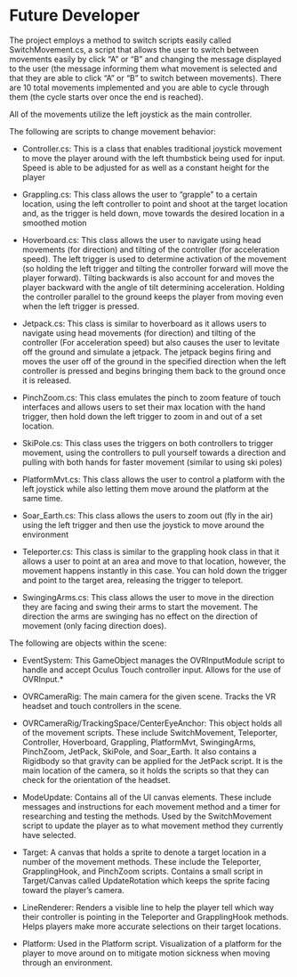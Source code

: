 # Future Developer

The project employs a method to switch scripts easily called SwitchMovement.cs, a script that allows the user to switch between movements easily by click “A” or “B” and changing the message displayed to the user (the message informing them what movement is selected and that they are able to click “A” or “B” to switch between movements). There are 10 total movements implemented and you are able to cycle through them (the cycle starts over once the end is reached).

All of the movements utilize the left joystick as the main controller.

The following are scripts to change movement behavior:

* Controller.cs: This is a class that enables traditional joystick movement to move the player around with the left thumbstick being used for input. Speed is able to be adjusted for as well as a constant height for the player

* Grappling.cs: This class allows the user to “grapple” to a certain location, using the left controller to point and shoot at the target location and, as the trigger is held down, move towards the desired location in a smoothed motion

* Hoverboard.cs: This class allows the user to navigate using head movements (for direction) and tilting of the controller (for acceleration speed). The left trigger is used to determine activation of the movement (so holding the left trigger and tilting the controller forward will move the player forward). Tilting backwards is also account for and moves the player backward with the angle of tilt determining acceleration. Holding the controller parallel to the ground keeps the player from moving even when the left trigger is pressed.

* Jetpack.cs: This class is similar to hoverboard as it allows users to navigate using head movements (for direction) and tilting of the controller (For acceleration speed) but also causes the user to levitate off the ground and simulate a jetpack. The jetpack begins firing and moves the user off of the ground in the specified direction when the left controller is pressed and begins bringing them back to the ground once it is released. 

* PinchZoom.cs: This class emulates the pinch to zoom feature of touch interfaces and allows users to set their max location with the hand trigger, then hold down the left trigger to zoom in and out of a set location.

* SkiPole.cs: This class uses the triggers on both controllers to trigger movement, using the controllers to pull yourself towards a direction and pulling with both hands for faster movement (similar to using ski poles)

* PlatformMvt.cs: This class allows the user to control a platform with the left joystick while also letting them move around the platform at the same time. 

* Soar_Earth.cs: This class allows the users to zoom out (fly in the air) using the left trigger and then use the joystick to move around the environment

* Teleporter.cs: This class is similar to the grappling hook class in that it allows a user to point at an area and move to that location, however, the movement happens instantly in this case. You can hold down the trigger and point to the target area, releasing the trigger to teleport. 

* SwingingArms.cs: This class allows the user to move in the direction they are facing and swing their arms to start the movement. The direction the arms are swinging has no effect on the direction of movement (only facing direction does).

The following are objects within the scene:

* EventSystem: This GameObject manages the OVRInputModule script to handle and accept Oculus Touch controller input. Allows for the use of OVRInput.*

* OVRCameraRig: The main camera for the given scene. Tracks the VR headset and touch controllers in the scene. 

* OVRCameraRig/TrackingSpace/CenterEyeAnchor: This object holds all of the movement scripts. These include SwitchMovement, Teleporter, Controller, Hoverboard, Grappling, PlatformMvt, SwingingArms, PinchZoom, JetPack, SkiPole, and Soar_Earth. It also contains a Rigidbody so that gravity can be applied for the JetPack script. It is the main location of the camera, so it holds the scripts so that they can check for the orientation of the headset.

* ModeUpdate: Contains all of the UI canvas elements. These include messages and instructions for each movement method and a timer for researching and testing the methods. Used by the SwitchMovement script to update the player as to what movement method they currently have selected.

* Target: A canvas that holds a sprite to denote a target location in a number of the movement methods. These include the Teleporter, GrapplingHook, and PinchZoom scripts. Contains a small script in Target/Canvas called UpdateRotation which keeps the sprite facing toward the player’s camera.

* LineRenderer: Renders a visible line to help the player tell which way their controller is pointing in the Teleporter and GrapplingHook methods. Helps players make more accurate selections on their target locations.

* Platform:  Used in the Platform script. Visualization of a platform for the player to move around on to mitigate motion sickness when moving through an environment.
